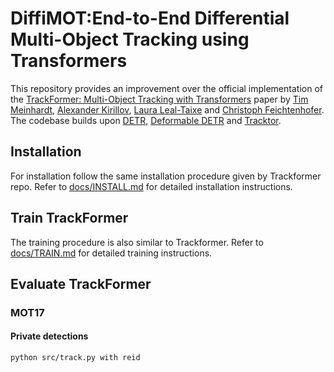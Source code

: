 # DiffiMOT:End-to-End Differential Multi-Object Tracking using Transformers

This repository provides an improvement over the official implementation of the [TrackFormer: Multi-Object Tracking with Transformers](https://arxiv.org/abs/2101.02702) paper by [Tim Meinhardt](https://dvl.in.tum.de/team/meinhardt/), [Alexander Kirillov](https://alexander-kirillov.github.io/), [Laura Leal-Taixe](https://dvl.in.tum.de/team/lealtaixe/) and [Christoph Feichtenhofer](https://feichtenhofer.github.io/). The codebase builds upon [DETR](https://github.com/facebookresearch/detr), [Deformable DETR](https://github.com/fundamentalvision/Deformable-DETR) and [Tracktor](https://github.com/phil-bergmann/tracking_wo_bnw).

<!-- **As the paper is still under submission this repository will continuously be updated and might at times not reflect the current state of the [arXiv paper](https://arxiv.org/abs/2012.01866).** -->

## Installation

For installation follow the same installation procedure given by Trackformer repo. Refer to  [docs/INSTALL.md](docs/INSTALL.md) for detailed installation instructions.

## Train TrackFormer

The training procedure is also similar to Trackformer. Refer to [docs/TRAIN.md](docs/TRAIN.md) for detailed training instructions.

## Evaluate TrackFormer

### MOT17

#### Private detections

```
python src/track.py with reid
```





